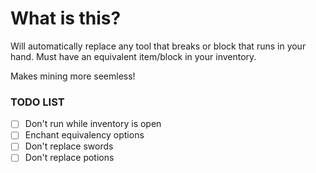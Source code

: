 # What is this?
Will automatically replace any tool that breaks or block that runs in your hand. Must have an equivalent item/block in your inventory. 

Makes mining more seemless!

### TODO LIST
- [ ] Don't run while inventory is open
- [ ] Enchant equivalency options
- [ ] Don't replace swords
- [ ] Don't replace potions